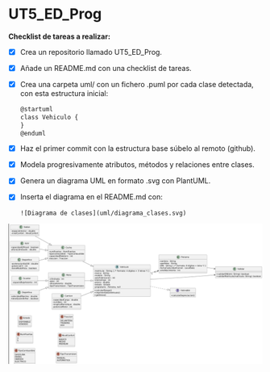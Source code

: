 # UT5_ED_Prog

**Checklist de tareas a realizar:**

- [x] Crea un repositorio llamado UT5_ED_Prog.

- [x] Añade un README.md con una checklist de tareas.

- [x] Crea una carpeta uml/ con un fichero .puml por cada clase detectada, con esta estructura inicial:

      @startuml
      class Vehiculo {
      }
      @enduml

- [x] Haz el primer commit con la estructura base súbelo al remoto (github).

- [x] Modela progresivamente atributos, métodos y relaciones entre clases.

- [x] Genera un diagrama UML en formato .svg con PlantUML.

- [x] Inserta el diagrama en el README.md con:

      ![Diagrama de clases](uml/diagrama_clases.svg)

![Diagrama de clases](uml/diagrama_clases.png)
